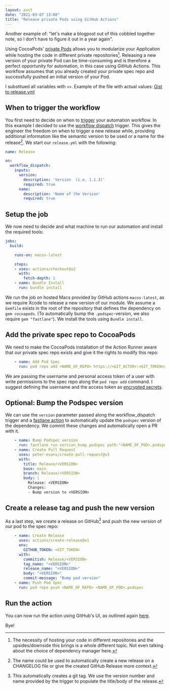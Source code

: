 ```yaml
---
layout: post
date: "2021-03-07 13:00"
title: "Release private Pods using GitHub Actions"
---
```

Another example of: "let's make a blogpost out of this cobbled together note, so I don't have to figure it out in a year again".

Using CocoaPods' [private Pods](https://guides.cocoapods.org/making/private-cocoapods.html) allows you to modularize your Application while hosting the code in different private repositories[^1]. Releasing a new version of your private Pod can be time-consuming and is therefore a perfect opportunity for automation, in this case using GitHub Actions.
This workflow assumes that you already created your private spec repo and successfully pushed an initial version of your Pod.

I substitued all variables with `<>`. Example of the file with actual values: [Gist to release.yml](https://gist.github.com/hartlco/34e6e3cc35221eb4bc5c30f86cbd20d1)

## When to trigger the workflow
You first need to decide on when to [trigger](https://docs.github.com/en/actions/reference/events-that-trigger-workflows) your automation workflow. In this example I decided to use the [workflow dispatch](https://github.blog/changelog/2020-07-06-github-actions-manual-triggers-with-workflow_dispatch/) trigger. This gives the engineer the freedom on when to trigger a new release while, providing additional information like the semantic version to be used or a name for the release[^2]. We start our `release.yml` with the following:

```yml
name: Release

on:
  workflow_dispatch:
    inputs:
      version:
        description: 'Version  (i.e. 1.1.3)'
        required: true
      name:
        description: 'Name of the Version'
        required: true
```

## Setup the job
We now need to decide and what machine to run our automation and install the required tools:

```yml
jobs:
  build:

    runs-on: macos-latest

    steps:
    - uses: actions/checkout@v2
      with:
        fetch-depth: 1
    - name: Bundle Install
      run: bundle install

```

We run the job on hosted Macs provided by GitHub actions `macos-latest`, as we require Xcode to release a new version of our module. We assume a `Gemfile` exists in the root of the repository that defines the dependency on `gem cocoapods`. (To automatically bump the `.podspec`-version, we also require `gem "fastlane"`). We install the tools using `Bundle install`.

## Add the private spec repo to CocoaPods
We need to make the CocoaPods installation of the Action Runner aware that our private spec repo exists and give it the rights to modify this repo:

```yml
    - name: Add Pod Spec
      run: pod repo add <NAME_OF_REPO> https://<GIT_ACTOR>:<GIT_TOKEN>@github.com/<ORG>/<REPO_NAME>.git
```

We are passing the username and personal access token of a user with write permissions to the spec repo along the `pod repo add` command. I suggest defining the username and the access token as [encrypted secrets](https://docs.github.com/en/actions/reference/encrypted-secrets).

## Optional: Bump the Podspec version
We can use the `version` parameter passed along the workflow_dispatch trigger and a [fastlane action](https://docs.fastlane.tools/actions/version_bump_podspec/) to automatically update the `podspec` version of the dependency. We commit these changes and automatically open a PR with it.

```yml
    - name: Bump Podspec version
      run: fastlane run version_bump_podspec path:"<NAME_OF_POD>.podspec" version_number:<VERSION>
    - name: Create Pull Request
      uses: peter-evans/create-pull-request@v3
      with:
        title: Release/<VERSION>
        base: main
        branch: Release/<VERSION>
        body: |
          Release: <VERSION>
          Changes:
          - Bump version to <VERSION>
```


## Create a release tag and push the new version
As a last step, we create a release on GitHub[^3] and push the new version of our pod to the spec repo:

```yml
    - name: Create Release
      uses: actions/create-release@v1
      env:
        GITHUB_TOKEN: <GIT_TOKEN>
      with:
        commitish: Release/<VERSION>
        tag_name: "<VERSION>"
        release_name: "<VERSION>"
        body: "<VERSION>"
        commit-message: "Bump pod version"
    - name: Push Pod Spec
      run: pod repo push <NAME_OF_REPO> <NAME_OF_POD>.podspec
```

## Run the action
You can now run the action using GitHub's UI, as outlined again [here](https://github.blog/changelog/2020-07-06-github-actions-manual-triggers-with-workflow_dispatch/).

Bye!

[^1]: The necessity of hosting your code in different repositories and the upsides/downside this brings is a whole different topic. Not even talking about the choice of dependency manager here.
[^2]: The name could be used to automatically create a new release on a CHANGELOG file or give the created GitHub Release more context.
[^3]: This automatically creates a git tag. We use the version number and name provided by the trigger to populate the title/body of the release.